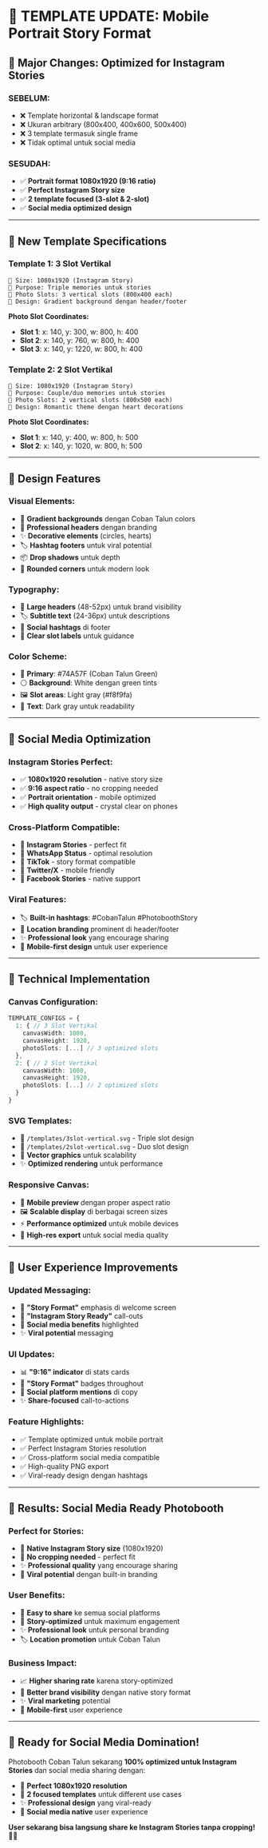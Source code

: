 # 📱 **TEMPLATE UPDATE: Mobile Portrait Story Format**

## 🎯 **Major Changes: Optimized for Instagram Stories**

### **SEBELUM:**
- ❌ Template horizontal & landscape format
- ❌ Ukuran arbitrary (800x400, 400x600, 500x400)  
- ❌ 3 template termasuk single frame
- ❌ Tidak optimal untuk social media

### **SESUDAH:**
- ✅ **Portrait format 1080x1920 (9:16 ratio)**
- ✅ **Perfect Instagram Story size**
- ✅ **2 template focused (3-slot & 2-slot)**
- ✅ **Social media optimized design**

---

## 📱 **New Template Specifications**

### **Template 1: 3 Slot Vertikal**
```
📐 Size: 1080x1920 (Instagram Story)
🎯 Purpose: Triple memories untuk stories
📸 Photo Slots: 3 vertical slots (800x400 each)
🎨 Design: Gradient background dengan header/footer
```

**Photo Slot Coordinates:**
- **Slot 1**: x: 140, y: 300, w: 800, h: 400
- **Slot 2**: x: 140, y: 760, w: 800, h: 400  
- **Slot 3**: x: 140, y: 1220, w: 800, h: 400

### **Template 2: 2 Slot Vertikal**
```
📐 Size: 1080x1920 (Instagram Story)
🎯 Purpose: Couple/duo memories untuk stories
📸 Photo Slots: 2 vertical slots (800x500 each)
🎨 Design: Romantic theme dengan heart decorations
```

**Photo Slot Coordinates:**
- **Slot 1**: x: 140, y: 400, w: 800, h: 500
- **Slot 2**: x: 140, y: 1020, w: 800, h: 500

---

## 🎨 **Design Features**

### **Visual Elements:**
- 🌈 **Gradient backgrounds** dengan Coban Talun colors
- 🎯 **Professional headers** dengan branding
- ✨ **Decorative elements** (circles, hearts)
- 🏷️ **Hashtag footers** untuk viral potential
- 📦 **Drop shadows** untuk depth
- 🎨 **Rounded corners** untuk modern look

### **Typography:**
- 📝 **Large headers** (48-52px) untuk brand visibility
- 🏷️ **Subtitle text** (24-36px) untuk descriptions
- 📱 **Social hashtags** di footer
- 🎯 **Clear slot labels** untuk guidance

### **Color Scheme:**
- 🌿 **Primary**: #74A57F (Coban Talun Green)
- ⚪ **Background**: White dengan green tints
- 🖼️ **Slot areas**: Light gray (#f8f9fa)
- 📝 **Text**: Dark gray untuk readability

---

## 📱 **Social Media Optimization**

### **Instagram Stories Perfect:**
- ✅ **1080x1920 resolution** - native story size
- ✅ **9:16 aspect ratio** - no cropping needed
- ✅ **Portrait orientation** - mobile optimized
- ✅ **High quality output** - crystal clear on phones

### **Cross-Platform Compatible:**
- 📸 **Instagram Stories** - perfect fit
- 💬 **WhatsApp Status** - optimal resolution  
- 🎵 **TikTok** - story format compatible
- 📱 **Twitter/X** - mobile friendly
- 📘 **Facebook Stories** - native support

### **Viral Features:**
- 🏷️ **Built-in hashtags**: #CobanTalun #PhotoboothStory
- 🎯 **Location branding** prominent di header/footer
- ✨ **Professional look** yang encourage sharing
- 📱 **Mobile-first design** untuk user experience

---

## 🚀 **Technical Implementation**

### **Canvas Configuration:**
```typescript
TEMPLATE_CONFIGS = {
  1: { // 3 Slot Vertikal
    canvasWidth: 1080,
    canvasHeight: 1920,
    photoSlots: [...] // 3 optimized slots
  },
  2: { // 2 Slot Vertikal  
    canvasWidth: 1080,
    canvasHeight: 1920,
    photoSlots: [...] // 2 optimized slots
  }
}
```

### **SVG Templates:**
- 📁 `/templates/3slot-vertical.svg` - Triple slot design
- 📁 `/templates/2slot-vertical.svg` - Duo slot design
- 🎨 **Vector graphics** untuk scalability
- ✨ **Optimized rendering** untuk performance

### **Responsive Canvas:**
- 📱 **Mobile preview** dengan proper aspect ratio
- 🖼️ **Scalable display** di berbagai screen sizes
- ⚡ **Performance optimized** untuk mobile devices
- 💾 **High-res export** untuk social media quality

---

## 🎯 **User Experience Improvements**

### **Updated Messaging:**
- 🎊 **"Story Format"** emphasis di welcome screen
- 📱 **"Instagram Story Ready"** call-outs
- 🎯 **Social media benefits** highlighted
- ✨ **Viral potential** messaging

### **UI Updates:**
- 📊 **"9:16" indicator** di stats cards
- 📱 **"Story Format"** badges throughout
- 🎯 **Social platform mentions** di copy
- ✨ **Share-focused** call-to-actions

### **Feature Highlights:**
- ✅ Template optimized untuk mobile portrait
- ✅ Perfect Instagram Stories resolution
- ✅ Cross-platform social media compatible  
- ✅ High-quality PNG export
- ✅ Viral-ready design dengan hashtags

---

## 🎉 **Results: Social Media Ready Photobooth**

### **Perfect for Stories:**
- 📱 **Native Instagram Story size** (1080x1920)
- 🎯 **No cropping needed** - perfect fit
- ✨ **Professional quality** yang encourage sharing
- 🚀 **Viral potential** dengan built-in branding

### **User Benefits:**
- 📸 **Easy to share** ke semua social platforms
- 🎯 **Story-optimized** untuk maximum engagement
- ✨ **Professional look** untuk personal branding
- 🏷️ **Location promotion** untuk Coban Talun

### **Business Impact:**
- 📈 **Higher sharing rate** karena story-optimized
- 🎯 **Better brand visibility** dengan native story format
- ✨ **Viral marketing** potential
- 📱 **Mobile-first** user experience

---

## 🚀 **Ready for Social Media Domination!**

Photobooth Coban Talun sekarang **100% optimized untuk Instagram Stories** dan social media sharing dengan:

- 📱 **Perfect 1080x1920 resolution**
- 🎯 **2 focused templates** untuk different use cases
- ✨ **Professional design** yang viral-ready
- 🚀 **Social media native** user experience

**User sekarang bisa langsung share ke Instagram Stories tanpa cropping!** 📱✨
